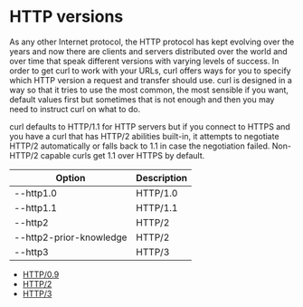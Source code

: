 # HTTP versions

As any other Internet protocol, the HTTP protocol has kept evolving over the
years and now there are clients and servers distributed over the world and
over time that speak different versions with varying levels of success. In
order to get curl to work with your URLs, curl offers ways for you to specify
which HTTP version a request and transfer should use. curl is designed in a
way so that it tries to use the most common, the most sensible if you want,
default values first but sometimes that is not enough and then you may need to
instruct curl on what to do.

curl defaults to HTTP/1.1 for HTTP servers but if you connect to HTTPS and you
have a curl that has HTTP/2 abilities built-in, it attempts to negotiate
HTTP/2 automatically or falls back to 1.1 in case the negotiation failed.
Non-HTTP/2 capable curls get 1.1 over HTTPS by default.

| Option                              | Description |
|-------------------------------------|-------------|
| --http1.0                           | HTTP/1.0
| --http1.1                           | HTTP/1.1
| --http2                             | HTTP/2
| --http2-prior-knowledge             | HTTP/2
| --http3                             | HTTP/3

* [HTTP/0.9](http09.md)
* [HTTP/2](http2.md)
* [HTTP/3](http3.md)

